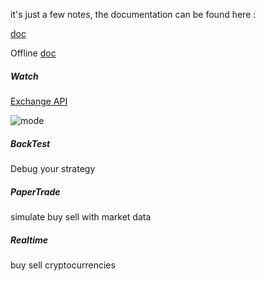 it's just a few notes, the documentation can be found here : 

[doc](https://gekko.wizb.it/docs/introduction/about_gekko.html)

Offline [doc](https://universalbit.it:3000/universalbit-blockchain/Gekko-M4/src/master/docs/docs.tar.gz)


##### Watch
[Exchange API]()


![mode](https://universalbit.it/blockchain/wp-content/uploads/2022/05/mode.png)


##### BackTest 
Debug your strategy


##### PaperTrade 
simulate buy sell with market data


##### Realtime 
buy sell cryptocurrencies